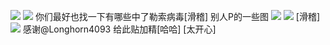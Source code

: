 ![](https://wvbarchive.s3-ap-northeast-1.amazonaws.com/5115180386/91e714f182025aaf6e9d3dcff1edab64024f1a78.jpg)
![](https://wvbarchive.s3-ap-northeast-1.amazonaws.com/5115180386/5fc48e25b899a901bb74183217950a7b0308f563.jpg)
你们最好也找一下有哪些中了勒索病毒[滑稽]
别人P的一些图 
![](https://wvbarchive.s3-ap-northeast-1.amazonaws.com/5115180386/17d876dea9ec8a13602a15e4fd03918fa1ecc0f3.jpg)
![](https://wvbarchive.s3-ap-northeast-1.amazonaws.com/5115180386/d2b1b189d43f87940dcf0a2ad81b0ef41ad53af3.jpg)
[滑稽]
![](https://wvbarchive.s3-ap-northeast-1.amazonaws.com/5115180386/91b7ca4ad11373f076691090ae0f4bfbfaed0464.jpg)
感谢@Longhorn4093 给此贴加精[哈哈] [太开心]
